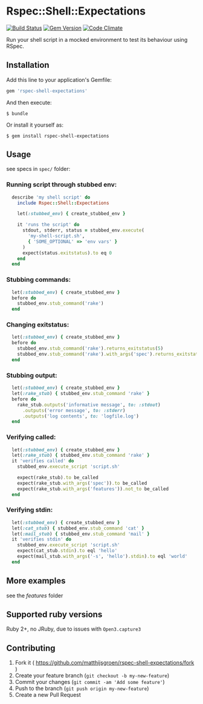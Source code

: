 # Rspec::Shell::Expectations
[![Build Status](https://travis-ci.org/matthijsgroen/rspec-shell-expectations.png?branch=master)](https://travis-ci.org/matthijsgroen/rspec-shell-expectations)
[![Gem Version](https://badge.fury.io/rb/rspec-shell-expectations.svg)](http://badge.fury.io/rb/rspec-shell-expectations)
[![Code Climate](https://codeclimate.com/github/matthijsgroen/rspec-shell-expectations/badges/gpa.svg)](https://codeclimate.com/github/matthijsgroen/rspec-shell-expectations)

Run your shell script in a mocked environment to test its behaviour
using RSpec.

## Installation

Add this line to your application's Gemfile:

```ruby
gem 'rspec-shell-expectations'
```

And then execute:

    $ bundle

Or install it yourself as:

    $ gem install rspec-shell-expectations

## Usage

see specs in `spec/` folder:

### Running script through stubbed env:

```ruby
  describe 'my shell script' do
    include Rspec::Shell::Expectations

    let(:stubbed_env) { create_stubbed_env }

    it 'runs the script' do
      stdout, stderr, status = stubbed_env.execute(
        'my-shell-script.sh',
        { 'SOME_OPTIONAL' => 'env vars' }
      )
      expect(status.exitstatus).to eq 0
    end
  end
```

### Stubbing commands:

```ruby
  let(:stubbed_env) { create_stubbed_env }
  before do
    stubbed_env.stub_command('rake')
  end
```

### Changing exitstatus:

```ruby
  let(:stubbed_env) { create_stubbed_env }
  before do
    stubbed_env.stub_command('rake').returns_exitstatus(5)
    stubbed_env.stub_command('rake').with_args('spec').returns_exitstatus(3)
  end
```

### Stubbing output:

```ruby
  let(:stubbed_env) { create_stubbed_env }
  let(:rake_stub) { stubbed_env.stub_command 'rake' }
  before do
    rake_stub.outputs('informative message', to: :stdout)
      .outputs('error message', to: :stderr)
      .outputs('log contents', to: 'logfile.log')
  end
```

### Verifying called:

```ruby
  let(:stubbed_env) { create_stubbed_env }
  let(:rake_stub) { stubbed_env.stub_command 'rake' }
  it 'verifies called' do
    stubbed_env.execute_script 'script.sh'

    expect(rake_stub).to be_called
    expect(rake_stub.with_args('spec')).to be_called
    expect(rake_stub.with_args('features')).not_to be_called
  end
```

### Verifying stdin:

```ruby
  let(:stubbed_env) { create_stubbed_env }
  let(:cat_stub) { stubbed_env.stub_command 'cat' }
  let(:mail_stub) { stubbed_env.stub_command 'mail' }
  it 'verifies stdin' do
    stubbed_env.execute_script 'script.sh'
    expect(cat_stub.stdin).to eql 'hello'
    expect(mail_stub.with_args('-s', 'hello').stdin).to eql 'world'
  end
```

## More examples

see the *features* folder

## Supported ruby versions

Ruby 2+, no JRuby, due to issues with `Open3.capture3`

## Contributing

1. Fork it ( https://github.com/matthijsgroen/rspec-shell-expectations/fork )
2. Create your feature branch (`git checkout -b my-new-feature`)
3. Commit your changes (`git commit -am 'Add some feature'`)
4. Push to the branch (`git push origin my-new-feature`)
5. Create a new Pull Request
